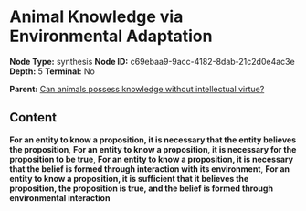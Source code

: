 # Animal Knowledge via Environmental Adaptation

**Node Type:** synthesis
**Node ID:** c69ebaa9-9acc-4182-8dab-21c2d0e4ac3e
**Depth:** 5
**Terminal:** No

**Parent:** [Can animals possess knowledge without intellectual virtue?](can-animals-possess-knowledge-without-intellectual-virtue-antithesis-70846c0e-efd8-4f70-ae77-86b03162afd0.md)

## Content

**For an entity to know a proposition, it is necessary that the entity believes the proposition**, **For an entity to know a proposition, it is necessary for the proposition to be true**, **For an entity to know a proposition, it is necessary that the belief is formed through interaction with its environment**, **For an entity to know a proposition, it is sufficient that it believes the proposition, the proposition is true, and the belief is formed through environmental interaction**
